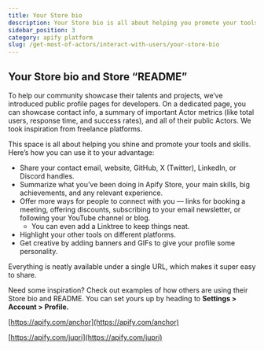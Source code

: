 ```yaml
---
title: Your Store bio
description: Your Store bio is all about helping you promote your tools & skills.
sidebar_position: 3
category: apify platform
slug: /get-most-of-actors/interact-with-users/your-store-bio
---
```


## Your Store bio and Store “README”

To help our community showcase their talents and projects, we’ve introduced public profile pages for developers. On a dedicated page, you can showcase contact info, a summary of important Actor metrics (like total users, response time, and success rates), and all of their public Actors. We took inspiration from freelance platforms.

This space is all about helping you shine and promote your tools and skills. Here’s how you can use it to your advantage:

- Share your contact email, website, GitHub, X (Twitter), LinkedIn, or Discord handles.
- Summarize what you’ve been doing in Apify Store, your main skills, big achievements, and any relevant experience.
- Offer more ways for people to connect with you — links for booking a meeting, offering discounts, subscribing to your email newsletter, or following your YouTube channel or blog.
  - You can even add a Linktree to keep things neat.
- Highlight your other tools on different platforms.
- Get creative by adding banners and GIFs to give your profile some personality.

Everything is neatly available under a single URL, which makes it super easy to share.

Need some inspiration? Check out examples of how others are using their Store bio and README. You can set yours up by heading to **Settings > Account > Profile.**

<!-- TODO 5 screenshots -->

[https://apify.com/anchor](https://apify.com/anchor)

[https://apify.com/jupri](https://apify.com/jupri)

